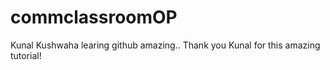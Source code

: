 # commclassroomOP

Kunal Kushwaha learing github amazing..
Thank you Kunal for this amazing tutorial!
